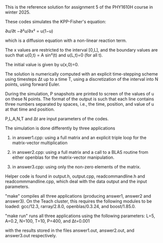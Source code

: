 This is the reference solution for assignment 5 of the PHY1610H course
in winter 2025.

These codes simulates the KPP-Fisher's equation:

 ∂u/∂t −∂²u/∂x² = u(1−u)

which is a diffusion equation with a non-linear reaction term.

The x values are restricted to the interval [0,L], and the boundary
values are such that u(0,t) = A sin²(t) and u(L,t)=0 (for all t).

The initial value is given by u(x,0)=0.

The solution is numerically computed with an explicit time-stepping
scheme using timesteps Δt up to a time T, using a discretization of
the interval into N points, using forward Euler.

During the simulation, P snapshots are printed to screen of the values
of u on these N points. The format of the output is such that each
line contains three numbers separated by spaces, i.e., the time,
position, and value of u at that time and position.

P,L,A,N,T and Δt are input parameters of the codes.

The simulation is done differently by three applications

 1) in answer1.cpp: using a full matrix and an explicit triple loop
    for the matrix-vector multiplication

 2) in answer2.cpp: using a full matrix and a call to a BLAS routine
    from either openblas for the matrix-vector manipulation.

 3) in answer3.cpp: using only the non-zero elements of the matrix.

Helper code is found in output.h, output.cpp, readcommandline.h and
readcommmandline.cpp, which deal with the data output and the input
parameters.

"make" compiles all three applications (producing answer1, answer2 and
answer3).  On the Teach cluster, this requires the following modules to be loaded: gcc/12.3, rarray/2.8.0, openblas/0.3.24, and boost/1.85.0.

"make run" runs all three applications  using the following parameters:
 L=5, A=0.2, N=100, T=10, P=400, and Δt=0.001

with the results stored in
the files answer1.out, answer2.out, and answer3.out respectively.

